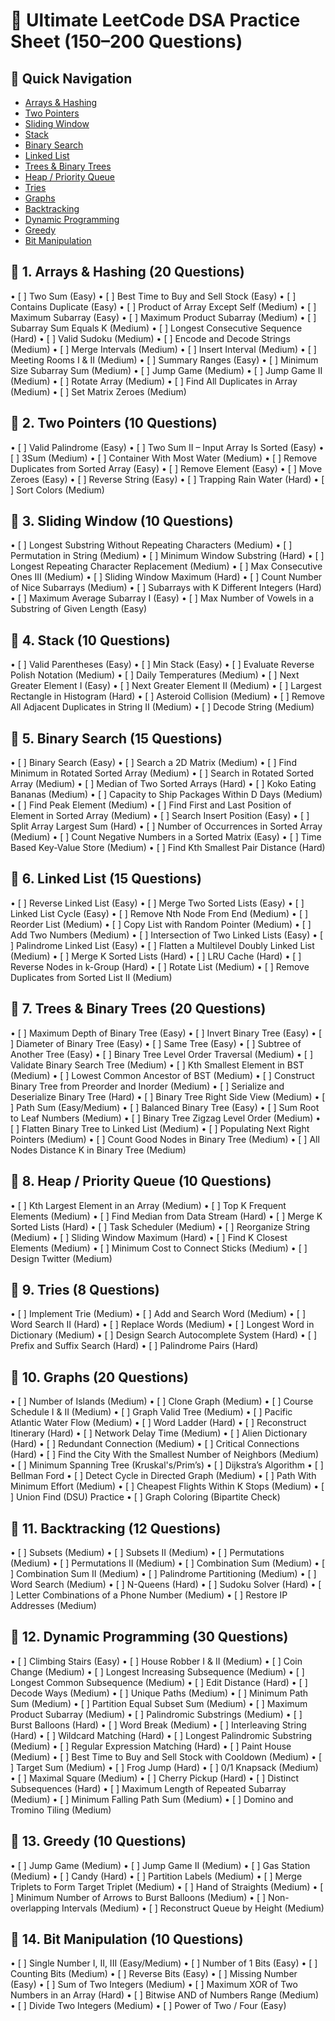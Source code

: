 # 📘 Ultimate LeetCode DSA Practice Sheet (150–200 Questions)

## 🧭 Quick Navigation
- [Arrays & Hashing](#arrays--hashing-20-questions)
- [Two Pointers](#two-pointers-10-questions)
- [Sliding Window](#sliding-window-10-questions)
- [Stack](#stack-10-questions)
- [Binary Search](#binary-search-15-questions)
- [Linked List](#linked-list-15-questions)
- [Trees & Binary Trees](#trees--binary-trees-20-questions)
- [Heap / Priority Queue](#heap--priority-queue-10-questions)
- [Tries](#tries-8-questions)
- [Graphs](#graphs-20-questions)
- [Backtracking](#backtracking-12-questions)
- [Dynamic Programming](#dynamic-programming-30-questions)
- [Greedy](#greedy-10-questions)
- [Bit Manipulation](#bit-manipulation-10-questions)

## 📂 1. Arrays & Hashing (20 Questions)
•⁠  ⁠[ ] Two Sum (Easy)
•⁠  ⁠[ ] Best Time to Buy and Sell Stock (Easy)
•⁠  ⁠[ ] Contains Duplicate (Easy)
•⁠  ⁠[ ] Product of Array Except Self (Medium)
•⁠  ⁠[ ] Maximum Subarray (Easy)
•⁠  ⁠[ ] Maximum Product Subarray (Medium)
•⁠  ⁠[ ] Subarray Sum Equals K (Medium)
•⁠  ⁠[ ] Longest Consecutive Sequence (Hard)
•⁠  ⁠[ ] Valid Sudoku (Medium)
•⁠  ⁠[ ] Encode and Decode Strings (Medium)
•⁠  ⁠[ ] Merge Intervals (Medium)
•⁠  ⁠[ ] Insert Interval (Medium)
•⁠  ⁠[ ] Meeting Rooms I & II (Medium)
•⁠  ⁠[ ] Summary Ranges (Easy)
•⁠  ⁠[ ] Minimum Size Subarray Sum (Medium)
•⁠  ⁠[ ] Jump Game (Medium)
•⁠  ⁠[ ] Jump Game II (Medium)
•⁠  ⁠[ ] Rotate Array (Medium)
•⁠  ⁠[ ] Find All Duplicates in Array (Medium)
•⁠  ⁠[ ] Set Matrix Zeroes (Medium)

## 📂 2. Two Pointers (10 Questions)
•⁠  ⁠[ ] Valid Palindrome (Easy)
•⁠  ⁠[ ] Two Sum II – Input Array Is Sorted (Easy)
•⁠  ⁠[ ] 3Sum (Medium)
•⁠  ⁠[ ] Container With Most Water (Medium)
•⁠  ⁠[ ] Remove Duplicates from Sorted Array (Easy)
•⁠  ⁠[ ] Remove Element (Easy)
•⁠  ⁠[ ] Move Zeroes (Easy)
•⁠  ⁠[ ] Reverse String (Easy)
•⁠  ⁠[ ] Trapping Rain Water (Hard)
•⁠  ⁠[ ] Sort Colors (Medium)

## 📂 3. Sliding Window (10 Questions)
•⁠  ⁠[ ] Longest Substring Without Repeating Characters (Medium)
•⁠  ⁠[ ] Permutation in String (Medium)
•⁠  ⁠[ ] Minimum Window Substring (Hard)
•⁠  ⁠[ ] Longest Repeating Character Replacement (Medium)
•⁠  ⁠[ ] Max Consecutive Ones III (Medium)
•⁠  ⁠[ ] Sliding Window Maximum (Hard)
•⁠  ⁠[ ] Count Number of Nice Subarrays (Medium)
•⁠  ⁠[ ] Subarrays with K Different Integers (Hard)
•⁠  ⁠[ ] Maximum Average Subarray I (Easy)
•⁠  ⁠[ ] Max Number of Vowels in a Substring of Given Length (Easy)

## 📂 4. Stack (10 Questions)
•⁠  ⁠[ ] Valid Parentheses (Easy)
•⁠  ⁠[ ] Min Stack (Easy)
•⁠  ⁠[ ] Evaluate Reverse Polish Notation (Medium)
•⁠  ⁠[ ] Daily Temperatures (Medium)
•⁠  ⁠[ ] Next Greater Element I (Easy)
•⁠  ⁠[ ] Next Greater Element II (Medium)
•⁠  ⁠[ ] Largest Rectangle in Histogram (Hard)
•⁠  ⁠[ ] Asteroid Collision (Medium)
•⁠  ⁠[ ] Remove All Adjacent Duplicates in String II (Medium)
•⁠  ⁠[ ] Decode String (Medium)

## 📂 5. Binary Search (15 Questions)
•⁠  ⁠[ ] Binary Search (Easy)
•⁠  ⁠[ ] Search a 2D Matrix (Medium)
•⁠  ⁠[ ] Find Minimum in Rotated Sorted Array (Medium)
•⁠  ⁠[ ] Search in Rotated Sorted Array (Medium)
•⁠  ⁠[ ] Median of Two Sorted Arrays (Hard)
•⁠  ⁠[ ] Koko Eating Bananas (Medium)
•⁠  ⁠[ ] Capacity to Ship Packages Within D Days (Medium)
•⁠  ⁠[ ] Find Peak Element (Medium)
•⁠  ⁠[ ] Find First and Last Position of Element in Sorted Array (Medium)
•⁠  ⁠[ ] Search Insert Position (Easy)
•⁠  ⁠[ ] Split Array Largest Sum (Hard)
•⁠  ⁠[ ] Number of Occurrences in Sorted Array (Medium)
•⁠  ⁠[ ] Count Negative Numbers in a Sorted Matrix (Easy)
•⁠  ⁠[ ] Time Based Key-Value Store (Medium)
•⁠  ⁠[ ] Find Kth Smallest Pair Distance (Hard)

## 📂 6. Linked List (15 Questions)
•⁠  ⁠[ ] Reverse Linked List (Easy)
•⁠  ⁠[ ] Merge Two Sorted Lists (Easy)
•⁠  ⁠[ ] Linked List Cycle (Easy)
•⁠  ⁠[ ] Remove Nth Node From End (Medium)
•⁠  ⁠[ ] Reorder List (Medium)
•⁠  ⁠[ ] Copy List with Random Pointer (Medium)
•⁠  ⁠[ ] Add Two Numbers (Medium)
•⁠  ⁠[ ] Intersection of Two Linked Lists (Easy)
•⁠  ⁠[ ] Palindrome Linked List (Easy)
•⁠  ⁠[ ] Flatten a Multilevel Doubly Linked List (Medium)
•⁠  ⁠[ ] Merge K Sorted Lists (Hard)
•⁠  ⁠[ ] LRU Cache (Hard)
•⁠  ⁠[ ] Reverse Nodes in k-Group (Hard)
•⁠  ⁠[ ] Rotate List (Medium)
•⁠  ⁠[ ] Remove Duplicates from Sorted List II (Medium)

## 📂 7. Trees & Binary Trees (20 Questions)
•⁠  ⁠[ ] Maximum Depth of Binary Tree (Easy)
•⁠  ⁠[ ] Invert Binary Tree (Easy)
•⁠  ⁠[ ] Diameter of Binary Tree (Easy)
•⁠  ⁠[ ] Same Tree (Easy)
•⁠  ⁠[ ] Subtree of Another Tree (Easy)
•⁠  ⁠[ ] Binary Tree Level Order Traversal (Medium)
•⁠  ⁠[ ] Validate Binary Search Tree (Medium)
•⁠  ⁠[ ] Kth Smallest Element in BST (Medium)
•⁠  ⁠[ ] Lowest Common Ancestor of BST (Medium)
•⁠  ⁠[ ] Construct Binary Tree from Preorder and Inorder (Medium)
•⁠  ⁠[ ] Serialize and Deserialize Binary Tree (Hard)
•⁠  ⁠[ ] Binary Tree Right Side View (Medium)
•⁠  ⁠[ ] Path Sum (Easy/Medium)
•⁠  ⁠[ ] Balanced Binary Tree (Easy)
•⁠  ⁠[ ] Sum Root to Leaf Numbers (Medium)
•⁠  ⁠[ ] Binary Tree Zigzag Level Order (Medium)
•⁠  ⁠[ ] Flatten Binary Tree to Linked List (Medium)
•⁠  ⁠[ ] Populating Next Right Pointers (Medium)
•⁠  ⁠[ ] Count Good Nodes in Binary Tree (Medium)
•⁠  ⁠[ ] All Nodes Distance K in Binary Tree (Medium)

## 📂 8. Heap / Priority Queue (10 Questions)
•⁠  ⁠[ ] Kth Largest Element in an Array (Medium)
•⁠  ⁠[ ] Top K Frequent Elements (Medium)
•⁠  ⁠[ ] Find Median from Data Stream (Hard)
•⁠  ⁠[ ] Merge K Sorted Lists (Hard)
•⁠  ⁠[ ] Task Scheduler (Medium)
•⁠  ⁠[ ] Reorganize String (Medium)
•⁠  ⁠[ ] Sliding Window Maximum (Hard)
•⁠  ⁠[ ] Find K Closest Elements (Medium)
•⁠  ⁠[ ] Minimum Cost to Connect Sticks (Medium)
•⁠  ⁠[ ] Design Twitter (Medium)

## 📂 9. Tries (8 Questions)
•⁠  ⁠[ ] Implement Trie (Medium)
•⁠  ⁠[ ] Add and Search Word (Medium)
•⁠  ⁠[ ] Word Search II (Hard)
•⁠  ⁠[ ] Replace Words (Medium)
•⁠  ⁠[ ] Longest Word in Dictionary (Medium)
•⁠  ⁠[ ] Design Search Autocomplete System (Hard)
•⁠  ⁠[ ] Prefix and Suffix Search (Hard)
•⁠  ⁠[ ] Palindrome Pairs (Hard)

## 📂 10. Graphs (20 Questions)
•⁠  ⁠[ ] Number of Islands (Medium)
•⁠  ⁠[ ] Clone Graph (Medium)
•⁠  ⁠[ ] Course Schedule I & II (Medium)
•⁠  ⁠[ ] Graph Valid Tree (Medium)
•⁠  ⁠[ ] Pacific Atlantic Water Flow (Medium)
•⁠  ⁠[ ] Word Ladder (Hard)
•⁠  ⁠[ ] Reconstruct Itinerary (Hard)
•⁠  ⁠[ ] Network Delay Time (Medium)
•⁠  ⁠[ ] Alien Dictionary (Hard)
•⁠  ⁠[ ] Redundant Connection (Medium)
•⁠  ⁠[ ] Critical Connections (Hard)
•⁠  ⁠[ ] Find the City With the Smallest Number of Neighbors (Medium)
•⁠  ⁠[ ] Minimum Spanning Tree (Kruskal's/Prim’s)
•⁠  ⁠[ ] Dijkstra’s Algorithm
•⁠  ⁠[ ] Bellman Ford
•⁠  ⁠[ ] Detect Cycle in Directed Graph (Medium)
•⁠  ⁠[ ] Path With Minimum Effort (Medium)
•⁠  ⁠[ ] Cheapest Flights Within K Stops (Medium)
•⁠  ⁠[ ] Union Find (DSU) Practice
•⁠  ⁠[ ] Graph Coloring (Bipartite Check)

## 📂 11. Backtracking (12 Questions)
•⁠  ⁠[ ] Subsets (Medium)
•⁠  ⁠[ ] Subsets II (Medium)
•⁠  ⁠[ ] Permutations (Medium)
•⁠  ⁠[ ] Permutations II (Medium)
•⁠  ⁠[ ] Combination Sum (Medium)
•⁠  ⁠[ ] Combination Sum II (Medium)
•⁠  ⁠[ ] Palindrome Partitioning (Medium)
•⁠  ⁠[ ] Word Search (Medium)
•⁠  ⁠[ ] N-Queens (Hard)
•⁠  ⁠[ ] Sudoku Solver (Hard)
•⁠  ⁠[ ] Letter Combinations of a Phone Number (Medium)
•⁠  ⁠[ ] Restore IP Addresses (Medium)

## 📂 12. Dynamic Programming (30 Questions)
•⁠  ⁠[ ] Climbing Stairs (Easy)
•⁠  ⁠[ ] House Robber I & II (Medium)
•⁠  ⁠[ ] Coin Change (Medium)
•⁠  ⁠[ ] Longest Increasing Subsequence (Medium)
•⁠  ⁠[ ] Longest Common Subsequence (Medium)
•⁠  ⁠[ ] Edit Distance (Hard)
•⁠  ⁠[ ] Decode Ways (Medium)
•⁠  ⁠[ ] Unique Paths (Medium)
•⁠  ⁠[ ] Minimum Path Sum (Medium)
•⁠  ⁠[ ] Partition Equal Subset Sum (Medium)
•⁠  ⁠[ ] Maximum Product Subarray (Medium)
•⁠  ⁠[ ] Palindromic Substrings (Medium)
•⁠  ⁠[ ] Burst Balloons (Hard)
•⁠  ⁠[ ] Word Break (Medium)
•⁠  ⁠[ ] Interleaving String (Hard)
•⁠  ⁠[ ] Wildcard Matching (Hard)
•⁠  ⁠[ ] Longest Palindromic Substring (Medium)
•⁠  ⁠[ ] Regular Expression Matching (Hard)
•⁠  ⁠[ ] Paint House (Medium)
•⁠  ⁠[ ] Best Time to Buy and Sell Stock with Cooldown (Medium)
•⁠  ⁠[ ] Target Sum (Medium)
•⁠  ⁠[ ] Frog Jump (Hard)
•⁠  ⁠[ ] 0/1 Knapsack (Medium)
•⁠  ⁠[ ] Maximal Square (Medium)
•⁠  ⁠[ ] Cherry Pickup (Hard)
•⁠  ⁠[ ] Distinct Subsequences (Hard)
•⁠  ⁠[ ] Maximum Length of Repeated Subarray (Medium)
•⁠  ⁠[ ] Minimum Falling Path Sum (Medium)
•⁠  ⁠[ ] Domino and Tromino Tiling (Medium)

## 📂 13. Greedy (10 Questions)
•⁠  ⁠[ ] Jump Game (Medium)
•⁠  ⁠[ ] Jump Game II (Medium)
•⁠  ⁠[ ] Gas Station (Medium)
•⁠  ⁠[ ] Candy (Hard)
•⁠  ⁠[ ] Partition Labels (Medium)
•⁠  ⁠[ ] Merge Triplets to Form Target Triplet (Medium)
•⁠  ⁠[ ] Hand of Straights (Medium)
•⁠  ⁠[ ] Minimum Number of Arrows to Burst Balloons (Medium)
•⁠  ⁠[ ] Non-overlapping Intervals (Medium)
•⁠  ⁠[ ] Reconstruct Queue by Height (Medium)

## 📂 14. Bit Manipulation (10 Questions)
•⁠  ⁠[ ] Single Number I, II, III (Easy/Medium)
•⁠  ⁠[ ] Number of 1 Bits (Easy)
•⁠  ⁠[ ] Counting Bits (Medium)
•⁠  ⁠[ ] Reverse Bits (Easy)
•⁠  ⁠[ ] Missing Number (Easy)
•⁠  ⁠[ ] Sum of Two Integers (Medium)
•⁠  ⁠[ ] Maximum XOR of Two Numbers in an Array (Hard)
•⁠  ⁠[ ] Bitwise AND of Numbers Range (Medium)
•⁠  ⁠[ ] Divide Two Integers (Medium)
•⁠  ⁠[ ] Power of Two / Four (Easy)


